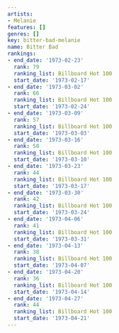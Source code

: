 ```yaml
---
artists:
- Melanie
features: []
genres: []
key: bitter-bad-melanie
name: Bitter Bad
rankings:
- end_date: '1973-02-23'
  rank: 79
  ranking_list: Billboard Hot 100
  start_date: '1973-02-17'
- end_date: '1973-03-02'
  rank: 66
  ranking_list: Billboard Hot 100
  start_date: '1973-02-24'
- end_date: '1973-03-09'
  rank: 57
  ranking_list: Billboard Hot 100
  start_date: '1973-03-03'
- end_date: '1973-03-16'
  rank: 50
  ranking_list: Billboard Hot 100
  start_date: '1973-03-10'
- end_date: '1973-03-23'
  rank: 44
  ranking_list: Billboard Hot 100
  start_date: '1973-03-17'
- end_date: '1973-03-30'
  rank: 42
  ranking_list: Billboard Hot 100
  start_date: '1973-03-24'
- end_date: '1973-04-06'
  rank: 41
  ranking_list: Billboard Hot 100
  start_date: '1973-03-31'
- end_date: '1973-04-13'
  rank: 38
  ranking_list: Billboard Hot 100
  start_date: '1973-04-07'
- end_date: '1973-04-20'
  rank: 36
  ranking_list: Billboard Hot 100
  start_date: '1973-04-14'
- end_date: '1973-04-27'
  rank: 44
  ranking_list: Billboard Hot 100
  start_date: '1973-04-21'
---
```


